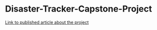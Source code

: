 # Disaster-Tracker-Capstone-Project

[Link to published article about the project](https://alucsblog.com/index.php/2021/05/14/capstone-project-a-deep-learning-tool-to-bridge-the-situational-awareness-gap-in-disaster-management/)
